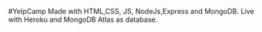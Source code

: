 #YelpCamp
Made with HTML,CSS, JS, NodeJs,Express and MongoDB.
Live with Heroku and MongoDB Atlas as database.

